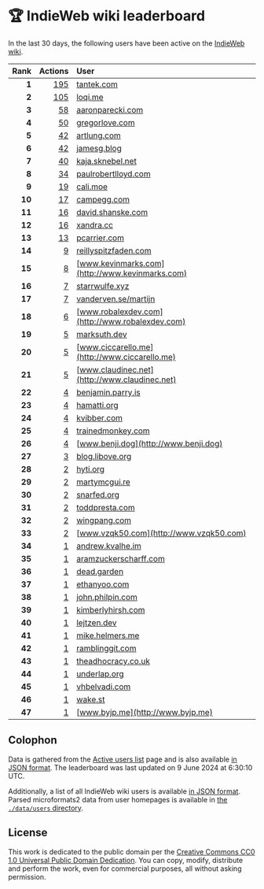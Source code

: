 # 🏆 IndieWeb wiki leaderboard

In the last 30 days, the following users have been active on the [IndieWeb wiki](https://indieweb.org).

| Rank | Actions | User |
|-----:|--------:|:-----|
| **1** | [195](https://indieweb.org/Special:Contributions/Tantek.com) | [tantek.com](http://tantek.com) |
| **2** | [105](https://indieweb.org/Special:Contributions/Loqi.me) | [loqi.me](http://loqi.me) |
| **3** | [58](https://indieweb.org/Special:Contributions/Aaronparecki.com) | [aaronparecki.com](http://aaronparecki.com) |
| **4** | [50](https://indieweb.org/Special:Contributions/Gregorlove.com) | [gregorlove.com](http://gregorlove.com) |
| **5** | [42](https://indieweb.org/Special:Contributions/Artlung.com) | [artlung.com](http://artlung.com) |
| **6** | [42](https://indieweb.org/Special:Contributions/Jamesg.blog) | [jamesg.blog](http://jamesg.blog) |
| **7** | [40](https://indieweb.org/Special:Contributions/Kaja.sknebel.net) | [kaja.sknebel.net](http://kaja.sknebel.net) |
| **8** | [34](https://indieweb.org/Special:Contributions/Paulrobertlloyd.com) | [paulrobertlloyd.com](http://paulrobertlloyd.com) |
| **9** | [19](https://indieweb.org/Special:Contributions/Cali.moe) | [cali.moe](http://cali.moe) |
| **10** | [17](https://indieweb.org/Special:Contributions/Campegg.com) | [campegg.com](http://campegg.com) |
| **11** | [16](https://indieweb.org/Special:Contributions/David.shanske.com) | [david.shanske.com](http://david.shanske.com) |
| **12** | [16](https://indieweb.org/Special:Contributions/Xandra.cc) | [xandra.cc](http://xandra.cc) |
| **13** | [13](https://indieweb.org/Special:Contributions/Pcarrier.com) | [pcarrier.com](http://pcarrier.com) |
| **14** | [9](https://indieweb.org/Special:Contributions/Reillyspitzfaden.com) | [reillyspitzfaden.com](http://reillyspitzfaden.com) |
| **15** | [8](https://indieweb.org/Special:Contributions/Www.kevinmarks.com) | [www.kevinmarks.com](http://www.kevinmarks.com) |
| **16** | [7](https://indieweb.org/Special:Contributions/Starrwulfe.xyz) | [starrwulfe.xyz](http://starrwulfe.xyz) |
| **17** | [7](https://indieweb.org/Special:Contributions/Vanderven.se_martijn) | [vanderven.se/martijn](http://vanderven.se/martijn) |
| **18** | [6](https://indieweb.org/Special:Contributions/Www.robalexdev.com) | [www.robalexdev.com](http://www.robalexdev.com) |
| **19** | [5](https://indieweb.org/Special:Contributions/Marksuth.dev) | [marksuth.dev](http://marksuth.dev) |
| **20** | [5](https://indieweb.org/Special:Contributions/Www.ciccarello.me) | [www.ciccarello.me](http://www.ciccarello.me) |
| **21** | [5](https://indieweb.org/Special:Contributions/Www.claudinec.net) | [www.claudinec.net](http://www.claudinec.net) |
| **22** | [4](https://indieweb.org/Special:Contributions/Benjamin.parry.is) | [benjamin.parry.is](http://benjamin.parry.is) |
| **23** | [4](https://indieweb.org/Special:Contributions/Hamatti.org) | [hamatti.org](http://hamatti.org) |
| **24** | [4](https://indieweb.org/Special:Contributions/Kvibber.com) | [kvibber.com](http://kvibber.com) |
| **25** | [4](https://indieweb.org/Special:Contributions/Trainedmonkey.com) | [trainedmonkey.com](http://trainedmonkey.com) |
| **26** | [4](https://indieweb.org/Special:Contributions/Www.benji.dog) | [www.benji.dog](http://www.benji.dog) |
| **27** | [3](https://indieweb.org/Special:Contributions/Blog.libove.org) | [blog.libove.org](http://blog.libove.org) |
| **28** | [2](https://indieweb.org/Special:Contributions/Hyti.org) | [hyti.org](http://hyti.org) |
| **29** | [2](https://indieweb.org/Special:Contributions/Martymcgui.re) | [martymcgui.re](http://martymcgui.re) |
| **30** | [2](https://indieweb.org/Special:Contributions/Snarfed.org) | [snarfed.org](http://snarfed.org) |
| **31** | [2](https://indieweb.org/Special:Contributions/Toddpresta.com) | [toddpresta.com](http://toddpresta.com) |
| **32** | [2](https://indieweb.org/Special:Contributions/Wingpang.com) | [wingpang.com](http://wingpang.com) |
| **33** | [2](https://indieweb.org/Special:Contributions/Www.vzqk50.com) | [www.vzqk50.com](http://www.vzqk50.com) |
| **34** | [1](https://indieweb.org/Special:Contributions/Andrew.kvalhe.im) | [andrew.kvalhe.im](http://andrew.kvalhe.im) |
| **35** | [1](https://indieweb.org/Special:Contributions/Aramzuckerscharff.com) | [aramzuckerscharff.com](http://aramzuckerscharff.com) |
| **36** | [1](https://indieweb.org/Special:Contributions/Dead.garden) | [dead.garden](http://dead.garden) |
| **37** | [1](https://indieweb.org/Special:Contributions/Ethanyoo.com) | [ethanyoo.com](http://ethanyoo.com) |
| **38** | [1](https://indieweb.org/Special:Contributions/John.philpin.com) | [john.philpin.com](http://john.philpin.com) |
| **39** | [1](https://indieweb.org/Special:Contributions/Kimberlyhirsh.com) | [kimberlyhirsh.com](http://kimberlyhirsh.com) |
| **40** | [1](https://indieweb.org/Special:Contributions/Lejtzen.dev) | [lejtzen.dev](http://lejtzen.dev) |
| **41** | [1](https://indieweb.org/Special:Contributions/Mike.helmers.me) | [mike.helmers.me](http://mike.helmers.me) |
| **42** | [1](https://indieweb.org/Special:Contributions/Ramblinggit.com) | [ramblinggit.com](http://ramblinggit.com) |
| **43** | [1](https://indieweb.org/Special:Contributions/Theadhocracy.co.uk) | [theadhocracy.co.uk](http://theadhocracy.co.uk) |
| **44** | [1](https://indieweb.org/Special:Contributions/Underlap.org) | [underlap.org](http://underlap.org) |
| **45** | [1](https://indieweb.org/Special:Contributions/Vhbelvadi.com) | [vhbelvadi.com](http://vhbelvadi.com) |
| **46** | [1](https://indieweb.org/Special:Contributions/Wake.st) | [wake.st](http://wake.st) |
| **47** | [1](https://indieweb.org/Special:Contributions/Www.byjp.me) | [www.byjp.me](http://www.byjp.me) |


## Colophon

Data is gathered from the [Active users list](https://indieweb.org/Special:ActiveUsers) page and is also available [in JSON format](https://github.com/jgarber623/indieweb-wiki-leaderboard/blob/main/data/leaderboard.json). The leaderboard was last updated on 9 June 2024 at 6:30:10 UTC.

Additionally, a list of all IndieWeb wiki users is available [in JSON format](https://github.com/jgarber623/indieweb-wiki-leaderboard/blob/main/data/users.json). Parsed microformats2 data from user homepages is available in [the `./data/users` directory](https://github.com/jgarber623/indieweb-wiki-leaderboard/blob/main/data/users).

## License

This work is dedicated to the public domain per the [Creative Commons CC0 1.0 Universal Public Domain Dedication](https://creativecommons.org/publicdomain/zero/1.0/). You can copy, modify, distribute and perform the work, even for commercial purposes, all without asking permission.
